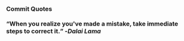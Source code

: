 ### Commit Quotes <br> <br> <q>When you realize you've made a mistake, take immediate steps to correct it.</q> -<em>Dalai Lama</em>

